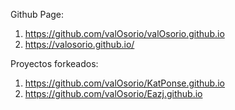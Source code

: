 Github Page:

1. https://github.com/valOsorio/valOsorio.github.io
2. https://valosorio.github.io/

Proyectos forkeados:
1. https://github.com/valOsorio/KatPonse.github.io
2. https://github.com/valOsorio/Eazj.github.io
